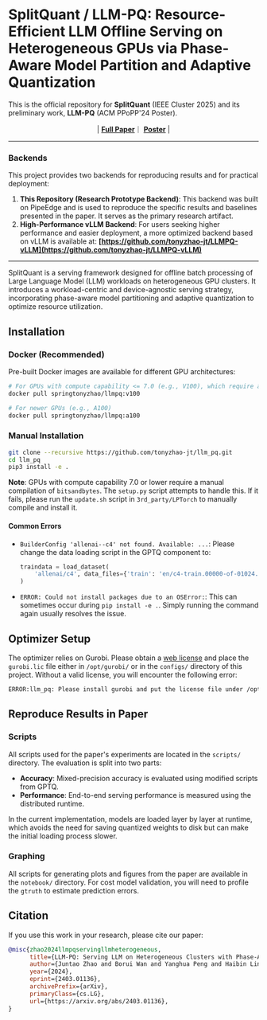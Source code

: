 # SplitQuant / LLM-PQ: Resource-Efficient LLM Offline Serving on Heterogeneous GPUs via Phase-Aware Model Partition and Adaptive Quantization

This is the official repository for **SplitQuant** (IEEE Cluster 2025) and its preliminary work, **LLM-PQ** (ACM PPoPP'24 Poster).

<p align="center">
 | <a href="https://arxiv.org/abs/2403.01136"><b>Full Paper</b></a>｜  <a href="https://dl.acm.org/doi/10.1145/3627535.3638480"><b>Poster</b></a> |
</p>

-----

### Backends

This project provides two backends for reproducing results and for practical deployment:

1.  **This Repository (Research Prototype Backend)**: This backend was built on PipeEdge and is used to reproduce the specific results and baselines presented in the paper. It serves as the primary research artifact.
2.  **High-Performance vLLM Backend**: For users seeking higher performance and easier deployment, a more optimized backend based on vLLM is available at: **[https://github.com/tonyzhao-jt/LLMPQ-vLLM](https://github.com/tonyzhao-jt/LLMPQ-vLLM)**

-----

SplitQuant is a serving framework designed for offline batch processing of Large Language Model (LLM) workloads on heterogeneous GPU clusters. It introduces a workload-centric and device-agnostic serving strategy, incorporating phase-aware model partitioning and adaptive quantization to optimize resource utilization.

## Installation

### Docker (Recommended)

Pre-built Docker images are available for different GPU architectures:

```bash
# For GPUs with compute capability <= 7.0 (e.g., V100), which require a custom build of bitsandbytes
docker pull springtonyzhao/llmpq:v100

# For newer GPUs (e.g., A100)
docker pull springtonyzhao/llmpq:a100
```

### Manual Installation

```bash
git clone --recursive https://github.com/tonyzhao-jt/llm_pq.git
cd llm_pq
pip3 install -e .
```

**Note**: GPUs with compute capability 7.0 or lower require a manual compilation of `bitsandbytes`. The `setup.py` script attempts to handle this. If it fails, please run the `update.sh` script in `3rd_party/LPTorch` to manually compile and install it.

#### Common Errors

  - `BuilderConfig 'allenai--c4' not found. Available: ...`: Please change the data loading script in the GPTQ component to:
    ```python
    traindata = load_dataset(
        'allenai/c4', data_files={'train': 'en/c4-train.00000-of-01024.json.gz'}, split='train'
    )
    ```
  - `ERROR: Could not install packages due to an OSError:`: This can sometimes occur during `pip install -e .`. Simply running the command again usually resolves the issue.

## Optimizer Setup

The optimizer relies on Gurobi. Please obtain a [web license](https://license.gurobi.com/manager/licenses) and place the `gurobi.lic` file either in `/opt/gurobi/` or in the `configs/` directory of this project. Without a valid license, you will encounter the following error:

```bash
ERROR:llm_pq: Please install gurobi and put the license file under /opt/gurobi/
```

## Reproduce Results in Paper

### Scripts

All scripts used for the paper's experiments are located in the `scripts/` directory. The evaluation is split into two parts:

  - **Accuracy**: Mixed-precision accuracy is evaluated using modified scripts from GPTQ.
  - **Performance**: End-to-end serving performance is measured using the distributed runtime.

In the current implementation, models are loaded layer by layer at runtime, which avoids the need for saving quantized weights to disk but can make the initial loading process slower.

### Graphing

All scripts for generating plots and figures from the paper are available in the `notebook/` directory. For cost model validation, you will need to profile the `gtruth` to estimate prediction errors.

## Citation

If you use this work in your research, please cite our paper:

```bibtex
@misc{zhao2024llmpqservingllmheterogeneous,
      title={LLM-PQ: Serving LLM on Heterogeneous Clusters with Phase-Aware Partition and Adaptive Quantization}, 
      author={Juntao Zhao and Borui Wan and Yanghua Peng and Haibin Lin and Chuan Wu},
      year={2024},
      eprint={2403.01136},
      archivePrefix={arXiv},
      primaryClass={cs.LG},
      url={https://arxiv.org/abs/2403.01136}, 
}
```